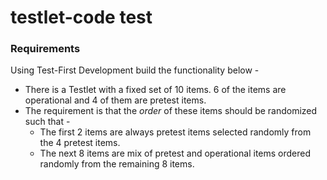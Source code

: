 # testlet-code test

### Requirements
Using Test-First Development build the functionality below -
* There is a Testlet with a fixed set of 10 items. 6 of the items are operational and 4 of them are pretest items.
* The requirement is that the _order_ of these items should be randomized such that -
    * The first 2 items are always pretest items selected randomly from the 4 pretest items.
    * The next 8 items are mix of pretest and operational items ordered randomly from the remaining 8 items.
